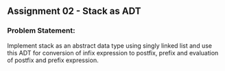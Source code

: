 ## Assignment 02 - Stack as ADT
### Problem Statement:
Implement stack as an abstract data type using singly linked list and use this ADT for conversion of infix expression to postfix, prefix and evaluation of postfix and prefix expression.
